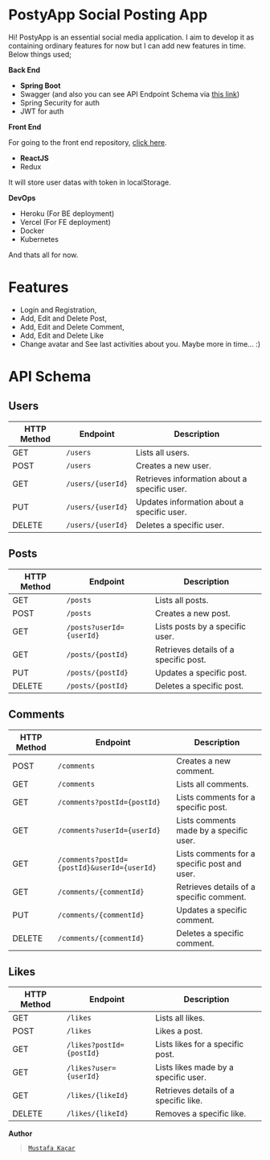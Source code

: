 

# PostyApp Social Posting App

Hi! PostyApp is an essential social media application. I aim to develop it as containing ordinary features for now but I can add new features in time. Below things used;

**Back End**

 - **Spring Boot**
 - Swagger (and also you can see API Endpoint Schema via [this link](https://postyapp-04194dc6a480.herokuapp.com/swagger-ui/index.html#))
 - Spring Security for auth
 - JWT for auth
 
**Front End**

For going to the  front end repository, [click here](https://github.com/mustafakacarr/PostyApp-Social-Posting-App-Front-End).
 - **ReactJS**
 - Redux

  It will store user datas with token in localStorage. 
 
**DevOps**
 - Heroku (For BE deployment)
 - Vercel (For FE deployment)
 - Docker
 - Kubernetes

 And thats all for now. 
 
# Features
- Login and Registration,
- Add, Edit and Delete Post,
- Add, Edit and Delete Comment,
- Add, Edit and Delete Like
- Change avatar and See last activities about you.
Maybe more in time... :)
  

# **API Schema**

## Users
| **HTTP Method** | **Endpoint** | **Description** |
|-----------------|--------------|-----------------|
| GET             | `/users`     | Lists all users. |
| POST            | `/users`     | Creates a new user. |
| GET             | `/users/{userId}` | Retrieves information about a specific user. |
| PUT             | `/users/{userId}` | Updates information about a specific user. |
| DELETE          | `/users/{userId}` | Deletes a specific user. |


## Posts
| **HTTP Method** | **Endpoint** | **Description** |
|-----------------|--------------|-----------------|
| GET             | `/posts`     | Lists all posts. |
| POST            | `/posts`     | Creates a new post. |
| GET             | `/posts?userId={userId}` | Lists posts by a specific user. |
| GET             | `/posts/{postId}` | Retrieves details of a specific post. |
| PUT             | `/posts/{postId}` | Updates a specific post. |
| DELETE          | `/posts/{postId}` | Deletes a specific post. |





## Comments
| **HTTP Method** | **Endpoint** | **Description** |
|-----------------|--------------|-----------------|
| POST            | `/comments`  | Creates a new comment. |
| GET             | `/comments`  | Lists all comments. |
| GET             | `/comments?postId={postId}` | Lists comments for a specific post. |
| GET             | `/comments?userId={userId}` | Lists comments made by a specific user. |
| GET             | `/comments?postId={postId}&userId={userId}` | Lists comments for a specific post and user. |
| GET             | `/comments/{commentId}` | Retrieves details of a specific comment. |
| PUT             | `/comments/{commentId}` | Updates a specific comment. |
| DELETE          | `/comments/{commentId}` | Deletes a specific comment. |

## Likes

| **HTTP Method** | **Endpoint** | **Description** |
|-----------------|--------------|-----------------|
| GET             | `/likes`     | Lists all likes. |
| POST            | `/likes`     | Likes a post. |
| GET             | `/likes?postId={postId}` | Lists likes for a specific post. |
| GET             | `/likes?user={userId}` | Lists likes made by a specific user. |
| GET             | `/likes/{likeId}` | Retrieves details of a specific like. |
| DELETE          | `/likes/{likeId}` | Removes a specific like. |


**Author**

> [`Mustafa Kaçar`](https://mustafakacar.com.tr)
